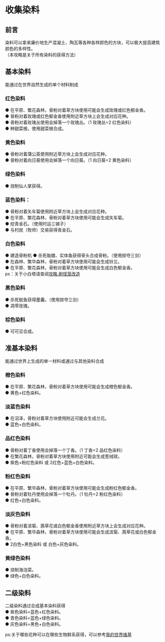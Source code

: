 <!-- community/creation/tutorialCollectingDyes -->

# 收集染料

## 前言
染料可以拿来廉价地生产混凝土、陶瓦等各种各样颜色的方块，可以极大提高建筑颜色的多样性。</br>
（本攻略是关于所有染料的获得方法）

## 基本染料
能通过在世界自然生成的单个材料制成
### 红色染料
● 在平原、繁花森林，骨粉对着草方块使用可能会生成玫瑰或红色郁金香。</br>
● 骨粉对着玫瑰或红色郁金香使用附近草方块上会生成对应花种。</br>
● 骨粉对着玫瑰丛使用会掉落一个玫瑰丛。（1 玫瑰丛=2 红色染料）</br>
● 种甜菜根，使用甜菜根合成。

### 黄色染料
● 骨粉对着蒲公英使用附近草方块上会生成对应花种。</br>
● 骨粉对着向日葵使用会掉落一个向日葵。（1 向日葵=2 黄色染料）

### 绿色染料
● 烧制仙人掌获得。

### 蓝色染料：
● 骨粉对着矢车菊使用附近草方块上会生成对应花种。</br>
● 在平原、繁花森林，骨粉对着草方块使用可能会生成矢车菊。</br>
● 挖青金石。（使用时运三镐子）</br>
● 与村民（牧师）交易获得青金石。

### 白色染料
● 建造骨粉机
● 杀死骷髅、实体鱼获得骨头合成骨粉。（使用掠夺三剑）</br>
● 在森林、繁华森林，骨粉对着草方块使用可能会生成铃兰。</br>
● 在平原、繁花森林，骨粉对着草方块使用可能会生成白色郁金香。</br>
ps：关于小白塔请查阅[攻略.刷怪笼改造]()

### 黑色染料
● 杀死鱿鱼获得墨囊。（使用掠夺三剑）</br>
● 凋零玫瑰。

### 棕色染料
● 可可豆合成。

## 准基本染料
能通过世界上生成的单一材料或通过与其他染料合成
### 橙色染料
● 在平原、繁花森林，骨粉对着草方块使用可能会生成橙色郁金香。</br>
● 黄色+红色染料。

### 淡蓝色染料
● 在沼泽，骨粉对着草方块使用附近可能会生成兰花。</br>
● 蓝色+白色染料。

### 品红色染料
● 骨粉对着丁香使用会掉落一个丁香。（1 丁香=2 品红色染料）</br>
● 在繁花森林，骨粉对着草方块使用附近可能会生成葱绒球。</br>
● 紫色+粉红色染料 或 2红色+蓝色+白色染料。

### 粉红色染料
● 在平原、繁华森林，骨粉对着草方块使用可能会生成粉红色郁金香。</br>
● 骨粉对着牡丹使用会掉落一个牡丹。（1 牡丹=2 粉红色染料）</br>
● 红色+白色染料。

### 淡灰色染料
● 骨粉对着滨菊、茜草花或白色郁金香使用附近草方块上会生成对应花种。</br>
● 在平原、繁华森林，骨粉对着草方块使用可能会生成滨菊、茜草花或白色郁金香。</br>
● 2白色+黑色染料 或 白色+灰色染料。

### 黄绿色染料
● 烧制海泡菜。</br>
● 绿色+白色染料。

## 二级染料
二级染料通过合成基本染料获得</br>
● 紫色染料=蓝色+红色染料。</br>
● 青色染料=蓝色+绿色染料。</br>
● 灰色染料=黑色+白色染料。

ps:关于哪些花种可以在哪些生物群系获得，可以参考<a href="https://wiki.biligame.com/mc/花" target="_blank">我的世界维基</a>
